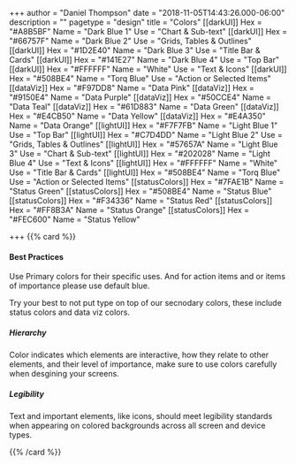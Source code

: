 +++
author = "Daniel Thompson"
date = "2018-11-05T14:43:26.000-06:00"
description = ""
pagetype = "design"
title = "Colors"
[[darkUI]]
Hex = "#A8B5BF"
Name = "Dark Blue 1"
Use = "Chart & Sub-text"
[[darkUI]]
Hex = "#66757F"
Name = "Dark Blue 2"
Use = "Grids, Tables & Outlines"
[[darkUI]]
Hex = "#1D2E40"
Name = "Dark Blue 3"
Use = "Title Bar & Cards"
[[darkUI]]
Hex = "#141E27"
Name = "Dark Blue 4"
Use = "Top Bar"
[[darkUI]]
Hex = "#FFFFFF"
Name = "White"
Use = "Text & Icons"
[[darkUI]]
Hex = "#508BE4"
Name = "Torq Blue"
Use = "Action or Selected Items"
[[dataViz]]
Hex = "#F97DD8"
Name = "Data Pink"
[[dataViz]]
Hex = "#9150E4"
Name = "Data Purple"
[[dataViz]]
Hex = "#50CCE4"
Name = "Data Teal"
[[dataViz]]
Hex = "#61D883"
Name = "Data Green"
[[dataViz]]
Hex = "#E4CB50"
Name = "Data Yellow"
[[dataViz]]
Hex = "#E4A350"
Name = "Data Orange"
[[lightUI]]
Hex = "#F7F7FB"
Name = "Light Blue 1"
Use = "Top Bar"
[[lightUI]]
Hex = "#C7D4DD"
Name = "Light Blue 2"
Use = "Grids, Tables & Outlines"
[[lightUI]]
Hex = "#57657A"
Name = "Light Blue 3"
Use = "Chart & Sub-text"
[[lightUI]]
Hex = "#202028"
Name = "Light Blue 4"
Use = "Text & Icons"
[[lightUI]]
Hex = "#FFFFFF"
Name = "White"
Use = "Title Bar & Cards"
[[lightUI]]
Hex = "#508BE4"
Name = "Torq Blue"
Use = "Action or Selected Items"
[[statusColors]]
Hex = "#7FAE1B"
Name = "Status Green"
[[statusColors]]
Hex = "#508BE4"
Name = "Status Blue"
[[statusColors]]
Hex = "#F34336"
Name = "Status Red"
[[statusColors]]
Hex = "#FF8B3A"
Name = "Status Orange"
[[statusColors]]
Hex = "#FEC600"
Name = "Status Yellow"

+++
{{% card %}}
#### Best Practices 

Use Primary colors for their specific uses. And for action items and or items of importance please use default blue.

Try your best to not put type on top of our secnodary colors, these include status colors and data viz colors. 

##### Hierarchy

Color indicates which elements are interactive, how they relate to other elements, and their level of importance, make sure to use colors carefully when desgining your screens.

##### Legibility

Text and important elements, like icons, should meet legibility standards when appearing on colored backgrounds across all screen and device types.

{{% /card %}}